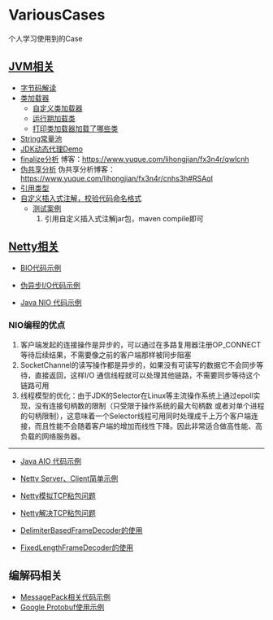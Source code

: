 # VariousCases
个人学习使用到的Case
## [JVM相关](https://github.com/lhj502819/VariousCases/blob/main/CasesForJVM)
* [字节码解读](https://github.com/lhj502819/VariousCases/blob/main/CasesForJVM/src/main/java/cn/onenine/jvm/bytecode/Hello.java)
* [类加载器](https://github.com/lhj502819/VariousCases/blob/main/CasesForJVM/src/main/java/cn/onenine/jvm/classloader)
    - [自定义类加载器](https://github.com/lhj502819/VariousCases/blob/main/CasesForJVM/src/main/java/cn/onenine/jvm/classloader/customclassloader)
    - [运行期加载类](https://github.com/lhj502819/VariousCases/blob/main/src/main/java/cn/onenine/jvm/classloader/JVMAppClassLoaderAddURL.java)
    - [打印类加载器加载了哪些类](https://github.com/lhj502819/VariousCases/blob/main/src/main/java/cn/onenine/jvm/classloader/JVMClassLoaderPrintPath.java)
* [String常量池](https://www.yuque.com/lihongjian/fx3n4r/yuqzoi)
* [JDK动态代理Demo](https://github.com/lhj502819/VariousCases/blob/main/CasesForJVM/src/main/java/cn/onenine/jvm/dynamicproxy)
* [finalize分析](https://github.com/lhj502819/VariousCases/blob/main/src/main/java/cn/onenine/jvm/gc/FinalizeEscapeGC.java)
       博客：https://www.yuque.com/lihongjian/fx3n4r/qwlcnh
* [伪共享分析](https://github.com/lhj502819/VariousCases/blob/main/src/main/java/cn/onenine/jvm/gc/FalseSharingDemo.java)
      伪共享分析博客：https://www.yuque.com/lihongjian/fx3n4r/cnhs3h#RSAqI
* [引用类型](https://github.com/lhj502819/VariousCases/blob/main/CasesForJVM/src/main/java/cn/onenine/jvm/reference)
* [自定义插入式注解，校验代码命名格式](https://github.com/lhj502819/VariousCases/blob/main/CasesForJVM/src/main/java/cn/onenine/jvm/annotatiomprocesser)
    * [测试案例](https://github.com/lhj502819/VariousCases/blob/main/CasesForJVM/CodeNameCheckTest)
      1. 引用自定义插入式注解jar包，maven compile即可
## [Netty相关](https://github.com/lhj502819/VariousCases/tree/main/CaseForNetty)

* [BIO代码示例](https://github.com/lhj502819/VariousCases/tree/main/CaseForNetty/src/main/java/cn/znnine/netty/bio/v1)

* [伪异步I/O代码示例](https://github.com/lhj502819/VariousCases/tree/main/CaseForNetty/src/main/java/cn/znnine/netty/bio/v1)

* [Java NIO 代码示例](https://github.com/lhj502819/VariousCases/tree/main/CaseForNetty/src/main/java/cn/znnine/netty/nio)

### NIO编程的优点
1. 客户端发起的连接操作是异步的，可以通过在多路复用器注册OP_CONNECT等待后续结果，不需要像之前的客户端那样被同步阻塞
2. SocketChannel的读写操作都是异步的，如果没有可读写的数据它不会同步等待，直接返回，这样I/O
通信线程就可以处理其他链路，不需要同步等待这个链路可用
3. 线程模型的优化：由于JDK的Selector在Linux等主流操作系统上通过epoll实现，没有连接句柄数的限制（只受限于操作系统的最大句柄数
   或者对单个进程的句柄限制），这意味着一个Selector线程可用同时处理成千上万个客户端连接，而且性能不会随着客户端的增加而线性下降。因此非常适合做高性能、高负载的网络服务器。
-----------------------------------------------------------------------
* [Java AIO 代码示例](https://github.com/lhj502819/VariousCases/tree/main/CaseForNetty/src/main/java/cn/znnine/netty/aio)

* [Netty Server、Client简单示例](https://github.com/lhj502819/VariousCases/tree/main/CaseForNetty/src/main/java/cn/znnine/netty/nio/netty/v1)

* [Netty模拟TCP粘包问题](https://github.com/lhj502819/VariousCases/tree/main/CaseForNetty/src/main/java/cn/znnine/netty/nio/netty/v2)

* [Netty解决TCP粘包问题](https://github.com/lhj502819/VariousCases/tree/main/CaseForNetty/src/main/java/cn/znnine/netty/nio/netty/v3)

* [DelimiterBasedFrameDecoder的使用](https://github.com/lhj502819/VariousCases/tree/main/CaseForNetty/src/main/java/cn/znnine/netty/nio/netty/delimiter)
* [FixedLengthFrameDecoder的使用](https://github.com/lhj502819/VariousCases/tree/main/CaseForNetty/src/main/java/cn/znnine/netty/nio/netty/fixedlength)

## 编解码相关
* [MessagePack相关代码示例](https://github.com/lhj502819/VariousCases/tree/main/CaseForNetty/src/main/java/cn/znnine/netty/msgpack)
* [Google Protobuf使用示例](https://github.com/lhj502819/VariousCases/tree/main/CaseForNetty/src/main/java/cn/znnine/netty/protobuf)

